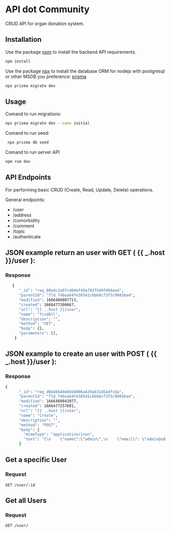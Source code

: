 # API dot Community

CRUD API for organ donation system.

## Installation

Use the package [npm](https://https://www.npmjs.com/) to install the backend API requirements.

```bash
npm install 
```
Use the package [npx](https://https://www.npmjs.com/) to install the database ORM for nodejs with postgresql or other MSDB you preference: [prisma](https://www.prisma.io/)

```bash
npx prisma migrate dev
```
## Usage

Comand to run migrations:
```bash
npx prisma migrate dev --name initial
```
Comand to run seed:
```bash
 npx prisma db seed
```
Comand to run server API
```bash
npm rum dev
```

## API Endpoints

For performing basic CRUD (Create, Read, Update, Delete) operations.

General endpoints:

<ul>
  <li>/user</li>
  <li>/address</li>
  <li>/comorbidity</li>
  <li>/comment</li>
  <li>/topic</li>
  <li>/authenticate</li>
</ul>


## JSON example return an user with GET ( {{ _.host }}/user ): 
### Response
```bash
   {
      "_id": "req_08edc1a07cd04bf49af837549fd94ee4",
      "parentId": "fld_f46ea64fe36541c6bb8cf3f5c96016a4",
      "modified": 1666489007713,
      "created": 1666477300667,
      "url": "{{ _.host }}/user",
      "name": "findAll",
      "description": "",
      "method": "GET",
      "body": {},
      "parameters": [],
    }
```
## JSON example to create an user with POST ( {{ _.host }}/user ): 
### Response
```bash
{
      "_id": "req_d0b4664de66b4006a429ab31d5adfcba",
      "parentId": "fld_f46ea64fe36541c6bb8cf3f5c96016a4",
      "modified": 1666489043977,
      "created": 1666477257601,
      "url": "{{ _.host }}/user",
      "name": "Create",
      "description": "",
      "method": "POST",
      "body": {
        "mimeType": "application/json",
        "text": "{\n    \"name\":\"admin\",\n    \"email\": \"admin@admin\",\n    \"birthDate\": \"2020-10-12\",\n    \"cellPhone\": \"88888888\",\n    \"password\": \"admin\",\n    \"userTypeId\": 1,\n    \"organUser\": [{\"organId\": 1}],\n    \"address\": {\n        \"address\":\"teste2\",\n        \"cep\": \"6200000\",\n        \"number\": 1,\n        \"complement\": \"asdasd\",\n        \"district\": \"teste\",\n        \"city\": \"teste\",\n        \"uf\": \"teste\"\n    }\n}"
      }
```

## Get a specific User
### Request

`GET /user/:id`
 
## Get all Users
### Request

`GET /user/`
